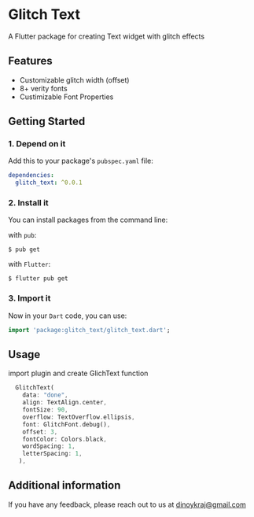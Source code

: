 # Glitch Text
A Flutter package for creating Text widget with glitch effects 

## Features
* Customizable glitch width (offset)
* 8+ verity fonts
* Custimizable Font Properties

## Getting Started

### 1. Depend on it

Add this to your package's `pubspec.yaml` file:

```yaml
dependencies:
  glitch_text: ^0.0.1
```

### 2. Install it

You can install packages from the command line:

with `pub`:

```
$ pub get
```

with `Flutter`:

```
$ flutter pub get
```

### 3. Import it

Now in your `Dart` code, you can use:

```dart
import 'package:glitch_text/glitch_text.dart';
```


## Usage

import plugin and create GlichText function

```dart
  GlitchText(
    data: "done",
    align: TextAlign.center,
    fontSize: 90,
    overflow: TextOverflow.ellipsis,
    font: GlitchFont.debug(),
    offset: 3,
    fontColor: Colors.black,
    wordSpacing: 1,
    letterSpacing: 1,
   ),
```

## Additional information

If you have any feedback, please reach out to us at dinoykraj@gmail.com
